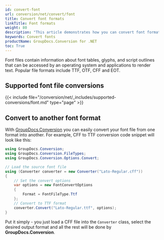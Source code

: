 ```yaml
---
id: convert-font
url: conversion/net/convert/font
title: Convert font formats
linkTitle: Font formats
weight: 80
description: "This article demonstrates how you can convert font formats with GroupDocs.Conversion for .NET."
keywords: Convert fonts
productName: GroupDocs.Conversion for .NET
toc: True
---
```


Font files contain information about font tables, glyphs, and script outlines that can be accessed by an operating system and applications to render text. Popular file formats include TTF, OTF, CFF and EOT.

## Supported font file conversions

{{< include file="/conversion/net/_includes/supported-conversions/font.md" type="page" >}}

## Convert to another font format

With [GroupDocs.Conversion](https://products.groupdocs.com/conversion/net) you can easily convert your font file from one format into another.
For example, CFF to TTF conversion code snippet will look like this:

```csharp
using GroupDocs.Conversion;
using GroupDocs.Conversion.FileTypes;
using GroupDocs.Conversion.Options.Convert;

// Load the source font file
using (Converter converter = new Converter("Lato-Regular.cff"))
{
    // Set the convert options
    var options = new FontConvertOptions
    {
        Format = FontFileType.Ttf
    };
    // Convert to TTF format
    converter.Convert("Lato-Regular.ttf", options);
}
```

Put it simply - you just load a CFF file into the `Converter` class, select the desired output format and all the rest will be done by **GroupDocs.Conversion**. 